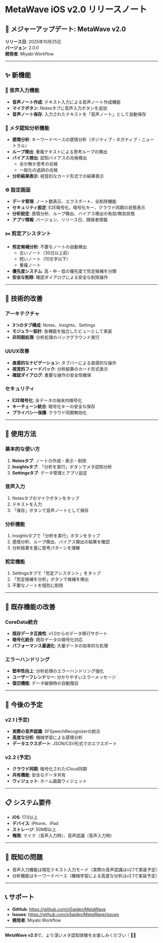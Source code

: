 # MetaWave iOS v2.0 リリースノート

## 🎉 メジャーアップデート: MetaWave v2.0

**リリース日**: 2025年10月25日  
**バージョン**: 2.0.0  
**開発者**: Miyabi Workflow

---

## ✨ 新機能

### 🎤 音声入力機能
- **音声ノート作成**: テキスト入力による音声ノート作成機能
- **マイクボタン**: Notesタブに音声入力ボタンを追加
- **音声ノート保存**: 入力されたテキストを「音声ノート」として自動保存

### 🧠 メタ認知分析機能
- **感情分析**: キーワードベースの感情分析（ポジティブ・ネガティブ・ニュートラル）
- **ループ検出**: 重複テキストによる思考ループの検出
- **バイアス検出**: 認知バイアスの兆候検出
  - 全か無か思考の兆候
  - 一般化の過誤の兆候
- **分析結果表示**: 視覚的なカード形式での結果表示

### ⚙️ 設定画面
- **データ管理**: ノート数表示、エクスポート、全削除機能
- **セキュリティ設定**: E2E暗号化、暗号化キー、クラウド同期の状態表示
- **分析設定**: 感情分析、ループ検出、バイアス検出の有効/無効状態
- **アプリ情報**: バージョン、リリース日、開発者情報

### ✂️ 剪定アシスタント
- **剪定候補分析**: 不要なノートの自動検出
  - 古いノート（30日以上前）
  - 短いノート（10文字以下）
  - 重複ノート
- **優先度システム**: 高・中・低の優先度で剪定候補を分類
- **安全な削除**: 確認ダイアログによる安全な削除操作

---

## 🔧 技術的改善

### アーキテクチャ
- **3つのタブ構成**: Notes、Insights、Settings
- **モジュラー設計**: 各機能を独立したビューとして実装
- **非同期処理**: 分析処理のバックグラウンド実行

### UI/UX改善
- **直感的なナビゲーション**: タブバーによる直感的な操作
- **視覚的フィードバック**: 分析結果のカード形式表示
- **確認ダイアログ**: 重要な操作の安全性確保

### セキュリティ
- **E2E暗号化**: 全データの端末内暗号化
- **キーチェーン統合**: 暗号化キーの安全な保存
- **プライバシー保護**: クラウド同期無効化

---

## 📱 使用方法

### 基本的な使い方
1. **Notesタブ**: ノートの作成・表示・削除
2. **Insightsタブ**: 「分析を実行」ボタンでメタ認知分析
3. **Settingsタブ**: データ管理とアプリ設定

### 音声入力
1. Notesタブのマイクボタンをタップ
2. テキストを入力
3. 「保存」ボタンで音声ノートとして保存

### 分析機能
1. Insightsタブで「分析を実行」ボタンをタップ
2. 感情分析、ループ検出、バイアス検出の結果を確認
3. 分析結果を基に思考パターンを理解

### 剪定機能
1. Settingsタブで「剪定アシスタント」をタップ
2. 「剪定候補を分析」ボタンで候補を検出
3. 不要なノートを個別に削除

---

## 🔄 既存機能の改善

### CoreData統合
- **既存データ互換性**: v1.0からのデータ移行サポート
- **暗号化統合**: 既存データの暗号化対応
- **パフォーマンス最適化**: 大量データの効率的な処理

### エラーハンドリング
- **堅牢性向上**: 分析処理のエラーハンドリング強化
- **ユーザーフレンドリー**: 分かりやすいエラーメッセージ
- **復旧機能**: データ破損時の自動復旧

---

## 🚀 今後の予定

### v2.1 (予定)
- **実際の音声認識**: SFSpeechRecognizerの統合
- **高度な分析**: 機械学習による感情分析
- **データエクスポート**: JSON/CSV形式でのエクスポート

### v2.2 (予定)
- **クラウド同期**: 暗号化されたiCloud同期
- **共有機能**: 安全なデータ共有
- **ウィジェット**: ホーム画面ウィジェット

---

## 📋 システム要件

- **iOS**: 17.0以上
- **デバイス**: iPhone、iPad
- **ストレージ**: 50MB以上
- **権限**: マイク（音声入力時）、音声認識（音声入力時）

---

## 🐛 既知の問題

- 音声入力機能は現在テキスト入力モード（実際の音声認識はv2.1で実装予定）
- 分析機能はキーワードベース（機械学習による高度な分析はv2.1で実装予定）

---

## 📞 サポート

- **GitHub**: https://github.com/o5aidev/MetaWave
- **Issues**: https://github.com/o5aidev/MetaWave/issues
- **開発者**: Miyabi Workflow

---

**MetaWave v2.0**で、より深いメタ認知体験をお楽しみください！🧠✨

